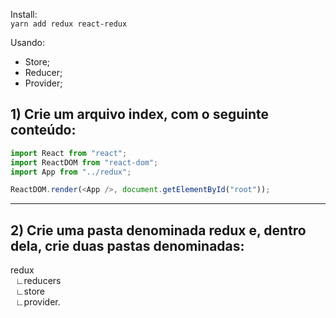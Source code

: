 Install: <br/>
``yarn add redux react-redux``

Usando:

- Store;
- Reducer;
- Provider;


## 1) Crie um arquivo index, com o seguinte conteúdo:

```javascript
import React from "react";
import ReactDOM from "react-dom";
import App from "../redux";

ReactDOM.render(<App />, document.getElementById("root"));
```

--------------------------------------------------------------------------------------------------
## 2) Crie uma pasta denominada redux e, dentro dela, crie duas pastas denominadas:
 redux <br/>
   &nbsp;&nbsp;∟reducers<br/>
   &nbsp;&nbsp;∟store<br/>
   &nbsp;&nbsp;∟provider.<br/>



